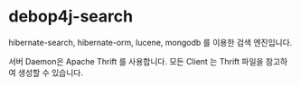 debop4j-search
=============

hibernate-search, hibernate-orm, lucene, mongodb 를 이용한 검색 엔진입니다.

서버 Daemon은 Apache Thrift 를 사용합니다. 모든 Client 는 Thrift 파일을 참고하여 생성할 수 있습니다.